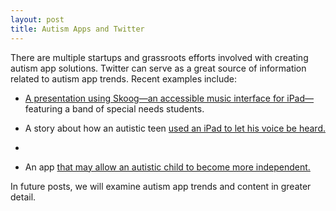 ```yaml
---
layout: post
title: Autism Apps and Twitter      
---
```


There are multiple startups and grassroots efforts involved with creating autism app solutions.  Twitter can serve as a great source of information related to autism app trends.  Recent examples include:

* [A presentation using Skoog—an accessible music interface for iPad—](https://concierge.apple.com/events/R251/adam-goldberg/6153603276446538247/en_US)featuring a band of special needs students.

* A story about how an autistic teen [used an iPad to let his voice be heard.](http://www.huffingtonpost.com/entry/short-films-show-how-teen-with-autism-uses-ipad-to-make-voice-heard_us_5703fedde4b0daf53af123d9)
* 
* An app [that may allow an autistic child to become more independent.](https://www.youtube.com/watch?v=_bVgPqsKpvg&index=5&list=PL-LivWbVIcqAbpyO2u29Dddn0H9GeUp8O)

In future posts, we will examine autism app trends and content in greater detail.
